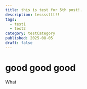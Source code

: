 ```yaml
---
title: this is test for 5th post!.
description: tessssttt!!
tags:
  - test1
  - test2
category: testCategory
published: 2025-08-05
draft: false
---
```


# good good good

What
